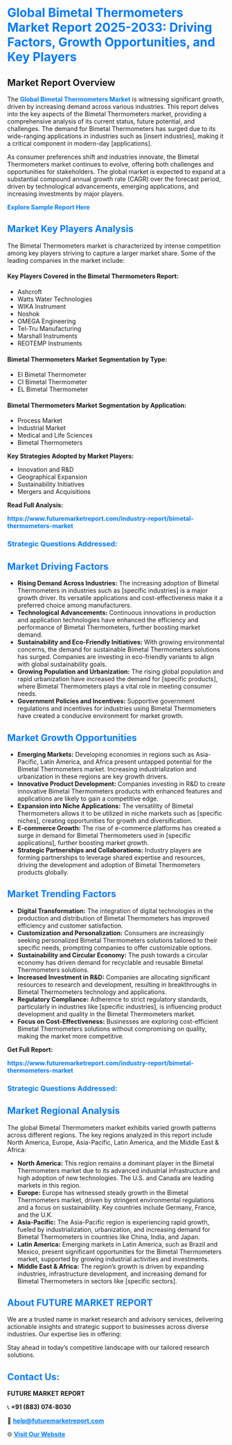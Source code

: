 <h1 style="color: #007BFF;">Global Bimetal Thermometers Market Report 2025-2033: Driving Factors, Growth Opportunities, and Key Players</h1>

<section id="overview">
<h2>Market Report Overview</h2>
<p>The <a href="https://www.futuremarketreport.com/industry-report/bimetal-thermometers-market" style="color: #007BFF; text-decoration: none;"><strong>Global Bimetal Thermometers Market</strong></a> is witnessing significant growth, driven by increasing demand across various industries. This report delves into the key aspects of the Bimetal Thermometers market, providing a comprehensive analysis of its current status, future potential, and challenges. The demand for Bimetal Thermometers has surged due to its wide-ranging applications in industries such as [insert industries], making it a critical component in modern-day [applications].</p>
<p>As consumer preferences shift and industries innovate, the Bimetal Thermometers market continues to evolve, offering both challenges and opportunities for stakeholders. The global market is expected to expand at a substantial compound annual growth rate (CAGR) over the forecast period, driven by technological advancements, emerging applications, and increasing investments by major players.</p>
</section>

<section id="overview">
<p><a href="https://www.futuremarketreport.com/request-sample/reportId=124320" style="color: #007BFF; text-decoration: none;"><strong>Explore Sample Report Here</strong></a></p>
</section>

<section id="key-players">
<h2 style="color: #007BFF;">Market Key Players Analysis</h2>
<p>The Bimetal Thermometers market is characterized by intense competition among key players striving to capture a larger market share. Some of the leading companies in the market include:</p>
<h4>Key Players Covered in the Bimetal Thermometers Report:</h4>
<ul><li>Ashcroft</li><li>Watts Water Technologies</li><li>WIKA Instrument</li><li>Noshok</li><li>OMEGA Engineering</li><li>Tel-Tru Manufacturing</li><li>Marshall Instruments</li><li>REOTEMP Instruments</li></ul>
<h4>Bimetal Thermometers Market Segmentation by Type:</h4>
<ul><li>EI Bimetal Thermometer</li><li>CI Bimetal Thermometer</li><li>EL Bimetal Thermometer</li></ul>

<h4>Bimetal Thermometers Market Segmentation by Application:</h4>
<ul><li>Process Market</li><li>Industrial Market</li><li>Medical and Life Sciences</li><li>Bimetal Thermometers</li></ul>
<p><strong>Key Strategies Adopted by Market Players:</strong></p>
<ul>
<li>Innovation and R&D</li>
<li>Geographical Expansion</li>
<li>Sustainability Initiatives</li>
<li>Mergers and Acquisitions</li>
</ul>
</section>

<section>
<p><strong>Read Full Analysis: </strong></p><a href="https://www.futuremarketreport.com/industry-report/bimetal-thermometers-market" style="color: #007BFF; text-decoration: none;"><strong>https://www.futuremarketreport.com/industry-report/bimetal-thermometers-market</strong></a>
<h3 style="color: #007BFF;">Strategic Questions Addressed:</h3>
</section>

<section id="driving-factors">
<h2 style="color: #007BFF;">Market Driving Factors</h2>
<ul>
<li><strong>Rising Demand Across Industries:</strong> The increasing adoption of Bimetal Thermometers in industries such as [specific industries] is a major growth driver. Its versatile applications and cost-effectiveness make it a preferred choice among manufacturers.</li>
<li><strong>Technological Advancements:</strong> Continuous innovations in production and application technologies have enhanced the efficiency and performance of Bimetal Thermometers, further boosting market demand.</li>
<li><strong>Sustainability and Eco-Friendly Initiatives:</strong> With growing environmental concerns, the demand for sustainable Bimetal Thermometers solutions has surged. Companies are investing in eco-friendly variants to align with global sustainability goals.</li>
<li><strong>Growing Population and Urbanization:</strong> The rising global population and rapid urbanization have increased the demand for [specific products], where Bimetal Thermometers plays a vital role in meeting consumer needs.</li>
<li><strong>Government Policies and Incentives:</strong> Supportive government regulations and incentives for industries using Bimetal Thermometers have created a conducive environment for market growth.</li>
</ul>
</section>

<section id="growth-opportunities">
<h2 style="color: #007BFF;">Market Growth Opportunities</h2>
<ul>
<li><strong>Emerging Markets:</strong> Developing economies in regions such as Asia-Pacific, Latin America, and Africa present untapped potential for the Bimetal Thermometers market. Increasing industrialization and urbanization in these regions are key growth drivers.</li>
<li><strong>Innovative Product Development:</strong> Companies investing in R&D to create innovative Bimetal Thermometers products with enhanced features and applications are likely to gain a competitive edge.</li>
<li><strong>Expansion into Niche Applications:</strong> The versatility of Bimetal Thermometers allows it to be utilized in niche markets such as [specific niches], creating opportunities for growth and diversification.</li>
<li><strong>E-commerce Growth:</strong> The rise of e-commerce platforms has created a surge in demand for Bimetal Thermometers used in [specific applications], further boosting market growth.</li>
<li><strong>Strategic Partnerships and Collaborations:</strong> Industry players are forming partnerships to leverage shared expertise and resources, driving the development and adoption of Bimetal Thermometers products globally.</li>
</ul>
</section>

<section id="trending-factors">
<h2 style="color: #007BFF;">Market Trending Factors</h2>
<ul>
<li><strong>Digital Transformation:</strong> The integration of digital technologies in the production and distribution of Bimetal Thermometers has improved efficiency and customer satisfaction.</li>
<li><strong>Customization and Personalization:</strong> Consumers are increasingly seeking personalized Bimetal Thermometers solutions tailored to their specific needs, prompting companies to offer customizable options.</li>
<li><strong>Sustainability and Circular Economy:</strong> The push towards a circular economy has driven demand for recyclable and reusable Bimetal Thermometers solutions.</li>
<li><strong>Increased Investment in R&D:</strong> Companies are allocating significant resources to research and development, resulting in breakthroughs in Bimetal Thermometers technology and applications.</li>
<li><strong>Regulatory Compliance:</strong> Adherence to strict regulatory standards, particularly in industries like [specific industries], is influencing product development and quality in the Bimetal Thermometers market.</li>
<li><strong>Focus on Cost-Effectiveness:</strong> Businesses are exploring cost-efficient Bimetal Thermometers solutions without compromising on quality, making the market more competitive.</li>
</ul>
</section>

<section>
<p><strong>Get Full Report: </strong></p><a href="https://www.futuremarketreport.com/industry-report/bimetal-thermometers-market" style="color: #007BFF; text-decoration: none;"><strong>https://www.futuremarketreport.com/industry-report/bimetal-thermometers-market</strong></a>
<h3 style="color: #007BFF;">Strategic Questions Addressed:</h3>
</section>


<section id="regional-analysis">
<h2 style="color: #007BFF;">Market Regional Analysis</h2>
<p>The global Bimetal Thermometers market exhibits varied growth patterns across different regions. The key regions analyzed in this report include North America, Europe, Asia-Pacific, Latin America, and the Middle East & Africa:</p>
<ul>
<li><strong>North America:</strong> This region remains a dominant player in the Bimetal Thermometers market due to its advanced industrial infrastructure and high adoption of new technologies. The U.S. and Canada are leading markets in this region.</li>
<li><strong>Europe:</strong> Europe has witnessed steady growth in the Bimetal Thermometers market, driven by stringent environmental regulations and a focus on sustainability. Key countries include Germany, France, and the U.K.</li>
<li><strong>Asia-Pacific:</strong> The Asia-Pacific region is experiencing rapid growth, fueled by industrialization, urbanization, and increasing demand for Bimetal Thermometers in countries like China, India, and Japan.</li>
<li><strong>Latin America:</strong> Emerging markets in Latin America, such as Brazil and Mexico, present significant opportunities for the Bimetal Thermometers market, supported by growing industrial activities and investments.</li>
<li><strong>Middle East & Africa:</strong> The region’s growth is driven by expanding industries, infrastructure development, and increasing demand for Bimetal Thermometers in sectors like [specific sectors].</li>
</ul>
</section>

<footer>
<h2 style="color: #007BFF;">About FUTURE MARKET REPORT</h2>
<p>We are a trusted name in market research and advisory services, delivering actionable insights and strategic support to businesses across diverse industries. Our expertise lies in offering:</p>

<p>Stay ahead in today’s competitive landscape with our tailored research solutions.</p>

<h2 style="color: #007BFF;">Contact Us:</h2>
<p><strong>FUTURE MARKET REPORT</strong></p>
<p>📞 <strong>+91 (883) 074-8030</strong></p>
<p>📧 <strong><a href="mailto:help@futuremarketreport.com" style="color: #007BFF;">help@futuremarketreport.com</a></strong></p>
<p>🌐 <strong><a href="https://www.futuremarketreport.com/" style="color: #007BFF;">Visit Our Website</a></strong></p>
</footer>